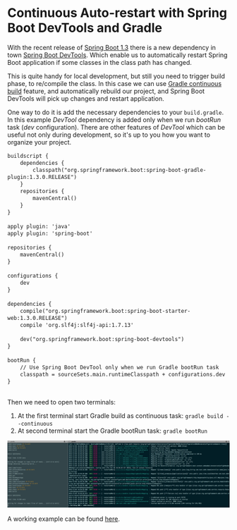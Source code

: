 # Continuous Auto-restart with Spring Boot DevTools and Gradle

With the recent release of [Spring Boot 1.3](http://projects.spring.io/spring-boot/) there is a new dependency in town [Spring Boot DevTools](https://spring.io/blog/2015/06/17/devtools-in-spring-boot-1-3). Which enable us to automatically restart Spring Boot application if some classes in the class path has changed.

This is quite handy for local development, but still you need to trigger build phase, to re/compile the class. In this case we can use [Gradle continuous build](https://docs.gradle.org/current/userguide/continuous_build.html) feature, and automatically rebuild our project, and Spring Boot DevTools will pick up changes and restart application.

One way to do it is add the necessary dependencies to your ```build.gradle```. In this example _DevTool_ dependency is added only when we run _bootRun_ task (_dev_ configuration). There are other features of _DevTool_ which can be useful not only during development, so it's up to you how you want to organize your project.

	buildscript {
	    dependencies {
	        classpath("org.springframework.boot:spring-boot-gradle-plugin:1.3.0.RELEASE")
	    }
	    repositories {
	        mavenCentral()
	    }
	}
	
	apply plugin: 'java'
	apply plugin: 'spring-boot'
	
	repositories {
	    mavenCentral()
	}
	
	configurations {
	    dev
	}
	
	dependencies {
	    compile("org.springframework.boot:spring-boot-starter-web:1.3.0.RELEASE")
	    compile 'org.slf4j:slf4j-api:1.7.13'
	
	    dev("org.springframework.boot:spring-boot-devtools")
	}
	
	bootRun {
		// Use Spring Boot DevTool only when we run Gradle bootRun task
	    classpath = sourceSets.main.runtimeClasspath + configurations.dev
	}

<br/>
Then we need to open two terminals:

1. At the first terminal start Gradle build as continuous task:
    ```gradle build --continuous```
2. At second terminal start the Gradle bootRun task: ```gradle bootRun```


![Two terminals](https://raw.githubusercontent.com/d-sauer/blog/master/2015/spring_boot_dev_tools_with_gradle/console.png "Two terminals")


A working example can be found [here](https://github.com/d-sauer/tests/tree/master/sbdt).

